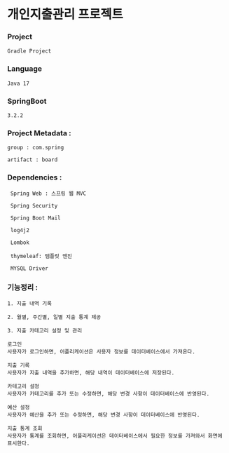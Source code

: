 
# 개인지출관리 프로젝트

### Project
    
    Gradle Project

### Language

    Java 17

### SpringBoot 
    
    3.2.2

### Project Metadata :

    group : com.spring

    artifact : board

### Dependencies :

     Spring Web : 스프링 웹 MVC

     Spring Security

     Spring Boot Mail

     log4j2

     Lombok

     thymeleaf: 템플릿 엔진

     MYSQL Driver


### 기능정리 :

    1. 지출 내역 기록

    2. 월별, 주간별, 일별 지출 통계 제공

    3. 지출 카테고리 설정 및 관리

    로그인
    사용자가 로그인하면, 어플리케이션은 사용자 정보를 데이터베이스에서 가져온다.
 
    지출 기록
    사용자가 지출 내역을 추가하면, 해당 내역이 데이터베이스에 저장된다.

    카테고리 설정
    사용자가 카테고리를 추가 또는 수정하면, 해당 변경 사항이 데이터베이스에 반영된다.

    예산 설정
    사용자가 예산을 추가 또는 수정하면, 해당 변경 사항이 데이터베이스에 반영된다.

    지출 통계 조회
    사용자가 통계를 조회하면, 어플리케이션은 데이터베이스에서 필요한 정보를 가져와서 화면에 표시한다.
